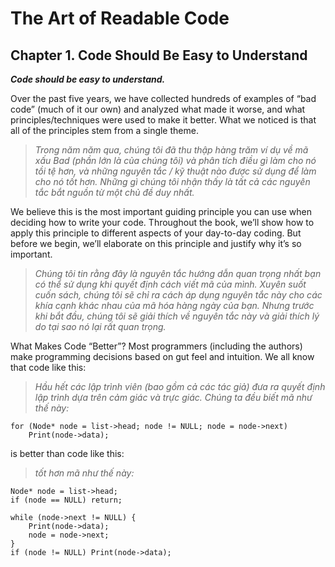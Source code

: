 # The Art of Readable Code

## Chapter 1. Code Should Be Easy to Understand

**_Code should be easy to understand._**

Over the past five years, we have collected hundreds of examples of “bad code” (much of it our own) and analyzed what made it worse, and what principles/techniques were used to make it better. What we noticed is that all of the principles stem from a single theme.

>*Trong năm năm qua, chúng tôi đã thu thập hàng trăm ví dụ về mã xấu Bad (phần lớn là của chúng tôi) và phân tích điều gì làm cho nó tồi tệ hơn, và những nguyên tắc / kỹ thuật nào được sử dụng để làm cho nó tốt hơn. Những gì chúng tôi nhận thấy là tất cả các nguyên tắc bắt nguồn từ một chủ đề duy nhất.*

We believe this is the most important guiding principle you can use when deciding how to write your code. Throughout the book, we’ll show how to apply this principle to different aspects of your day-to-day coding. But before we begin, we’ll elaborate on this principle and justify why it’s so important.

>*Chúng tôi tin rằng đây là nguyên tắc hướng dẫn quan trọng nhất bạn có thể sử dụng khi quyết định cách viết mã của mình. Xuyên suốt cuốn sách, chúng tôi sẽ chỉ ra cách áp dụng nguyên tắc này cho các khía cạnh khác nhau của mã hóa hàng ngày của bạn. Nhưng trước khi bắt đầu, chúng tôi sẽ giải thích về nguyên tắc này và giải thích lý do tại sao nó lại rất quan trọng.*

What Makes Code “Better”?
Most programmers (including the authors) make programming decisions based on gut feel and intuition. We all know that code like this:
>*Hầu hết các lập trình viên (bao gồm cả các tác giả) đưa ra quyết định lập trình dựa trên cảm giác và trực giác. Chúng ta đều biết mã như thế này:*
```
for (Node* node = list->head; node != NULL; node = node->next)
    Print(node->data);
```
is better than code like this:
>*tốt hơn mã như thế này:*
```
Node* node = list->head;
if (node == NULL) return;

while (node->next != NULL) {
    Print(node->data);
    node = node->next;
}
if (node != NULL) Print(node->data);
```
